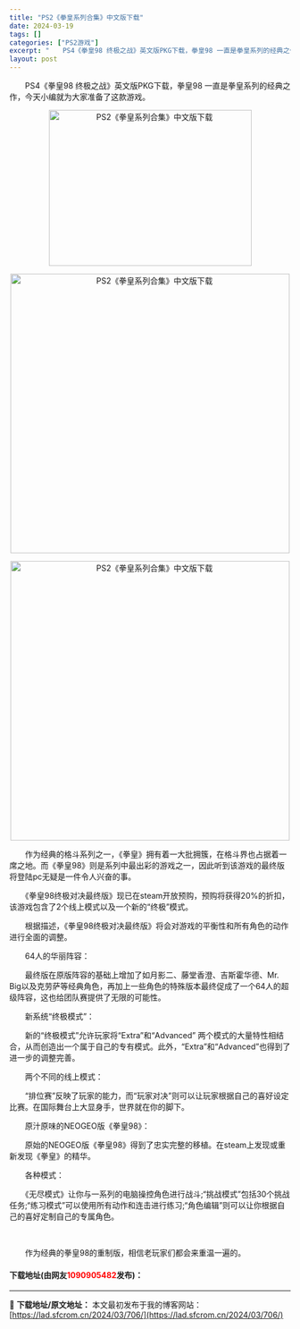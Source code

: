 ```yaml
---
title: "PS2《拳皇系列合集》中文版下载"
date: 2024-03-19
tags: []
categories: ["PS2游戏"]
excerpt: "　　PS4《拳皇98 终极之战》英文版PKG下载，拳皇98 一直是拳皇系列的经典之作，今天小编就为大家准备了这款游戏。 　　作为经典的格斗系列之一，《拳皇》拥有着一大批拥簇，在格斗界也占据着一席之地。而《拳皇98》则是系列中最出彩的游戏之一，因此听到该游戏的最终版将登陆pc无疑是一件令人兴奋的事。 &hellip;"
layout: post
---
```


 <p>　　PS4《拳皇98 终极之战》英文版PKG下载，拳皇98 一直是拳皇系列的经典之作，今天小编就为大家准备了这款游戏。</p> <p style="text-align: center;"><img src="https://lad.sfcrom.cn/wp-content/uploads/2024/03/20240319_65f9999c97a7d.png" style="width: 363px; height: 279px;" alt="PS2《拳皇系列合集》中文版下载" /></p> <p align="center"><img align="" border="0" src="http://www.bibgame.com/d/file/p/2019/01-08/cdf8f7ab1901f627b64ef18df7c5c6bc.jpg" width="500" alt="PS2《拳皇系列合集》中文版下载" /></p> <p align="center"><img align="" border="0" src="http://www.bibgame.com/d/file/p/2019/01-08/cc34a1952597b64799b680d79cbe1c02.jpg" width="500" alt="PS2《拳皇系列合集》中文版下载" /></p> <p>　　作为经典的格斗系列之一，《拳皇》拥有着一大批拥簇，在格斗界也占据着一席之地。而《拳皇98》则是系列中最出彩的游戏之一，因此听到该游戏的最终版将登陆pc无疑是一件令人兴奋的事。</p> <p>　　《拳皇98终极对决最终版》现已在steam开放预购，预购将获得20%的折扣，该游戏包含了2个线上模式以及一个新的&ldquo;终极&rdquo;模式。</p> <p>　　根据描述，《拳皇98终极对决最终版》将会对游戏的平衡性和所有角色的动作进行全面的调整。</p> <p>　　64人的华丽阵容：</p> <p>　　最终版在原版阵容的基础上增加了如月影二、藤堂香澄、吉斯霍华德、Mr. Big以及克劳萨等经典角色，再加上一些角色的特殊版本最终促成了一个64人的超级阵容，这也给团队赛提供了无限的可能性。</p> <p>　　新系统&ldquo;终极模式&rdquo;：</p> <p>　　新的&ldquo;终极模式&rdquo;允许玩家将&ldquo;Extra&rdquo;和&ldquo;Advanced&rdquo; 两个模式的大量特性相结合，从而创造出一个属于自己的专有模式。此外，&ldquo;Extra&rdquo;和&ldquo;Advanced&rdquo;也得到了进一步的调整完善。</p> <p>　　两个不同的线上模式：</p> <p>　　&ldquo;排位赛&rdquo;反映了玩家的能力，而&ldquo;玩家对决&rdquo;则可以让玩家根据自己的喜好设定比赛。在国际舞台上大显身手，世界就在你的脚下。</p> <p>　　原汁原味的NEOGEO版《拳皇98》：</p> <p>　　原始的NEOGEO版《拳皇98》得到了忠实完整的移植。在steam上发现或重新发现《拳皇》的精华。</p> <p>　　各种模式：</p> <p>　　《无尽模式》让你与一系列的电脑操控角色进行战斗;&ldquo;挑战模式&rdquo;包括30个挑战任务;&ldquo;练习模式&rdquo;可以使用所有动作和连击进行练习;&ldquo;角色编辑&rdquo;则可以让你根据自己的喜好定制自己的专属角色。</p> <p>&nbsp;</p> <p>　　作为经典的拳皇98的重制版，相信老玩家们都会来重温一遍的。</p> <p><h4>下载地址(由网友<font color="red">1090905482</font>发布)：</h4></p> 

---
📖 **下载地址/原文地址：** 本文最初发布于我的博客网站：[https://lad.sfcrom.cn/2024/03/706/](https://lad.sfcrom.cn/2024/03/706/)

